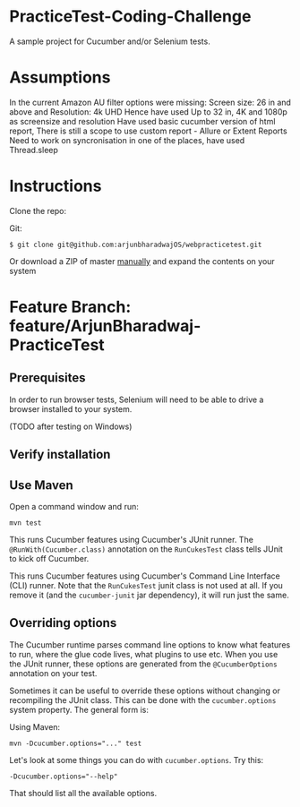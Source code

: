 # PracticeTest-Coding-Challenge

A sample project for Cucumber and/or Selenium tests.

# Assumptions
In the current Amazon AU filter options were missing: Screen size: 26 in and above and Resolution: 4k UHD
Hence have used Up to 32 in, 4K and 1080p as screensize and resolution
Have used basic cucumber version of html report, There is still a scope to use custom report - Allure or Extent Reports
Need to work on syncronisation in one of the places, have used Thread.sleep 

# Instructions

Clone the repo:

Git:
```
$ git clone git@github.com:arjunbharadwajOS/webpracticetest.git
```

Or download a ZIP of master [manually](https://github.com/arjunbharadwajOS/webpracticetest/archive/refs/heads/feature/ArjunBharadwaj-PracticeTest.zip) and expand the contents on your system

# Feature Branch: feature/ArjunBharadwaj-PracticeTest

## Prerequisites

In order to run browser tests, Selenium will need to be able to drive a browser
installed to your system.

(TODO after testing on Windows)

## Verify installation

## Use Maven

Open a command window and run:

    mvn test

This runs Cucumber features using Cucumber's JUnit runner. The `@RunWith(Cucumber.class)` annotation on the `RunCukesTest`
class tells JUnit to kick off Cucumber.

This runs Cucumber features using Cucumber's Command Line Interface (CLI) runner. Note that the `RunCukesTest` junit class is not used at all.
If you remove it (and the `cucumber-junit` jar dependency), it will run just the same.

## Overriding options

The Cucumber runtime parses command line options to know what features to run, where the glue code lives, what plugins to use etc.
When you use the JUnit runner, these options are generated from the `@CucumberOptions` annotation on your test.

Sometimes it can be useful to override these options without changing or recompiling the JUnit class. This can be done with the
`cucumber.options` system property. The general form is:

Using Maven:

    mvn -Dcucumber.options="..." test

Let's look at some things you can do with `cucumber.options`. Try this:

    -Dcucumber.options="--help"

That should list all the available options.
